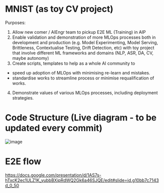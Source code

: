 # MNIST (as toy CV project)
Purposes:
1. Allow new comer / AIEngr team to pickup E2E ML (Training) in AIP
2. Enable validation and demonstration of more MLOps processes both in development and production (e.g. Model Experimenting, Model Serving, Brittleness, Contextualise Testing, Drift Detection, etc) with toy project that involve different ML frameworks and domains (NLP, ASR, DA, CV, maybe autonomy)
3. Create scripts, templates to help as a whole AI community to 
- speed up adoption of MLOps with minimising re-learn and mistakes.
- standardise works to streamline process or minimise requalification of works.  
4. Demonstrate values of various MLOps processes, including deployment strategies.



# Code Structure (Live diagram - to be updated every commit)
![image](https://user-images.githubusercontent.com/55354225/152631091-1e10be71-ed1d-4562-8954-645a994d2818.png)


# E2E flow
https://docs.google.com/presentation/d/1AS7s-hTxcK2ec1ULZ1K_yubbBXipRdWQ2Gk6a46SJQE/edit#slide=id.g10bb7c7143d_0_50
